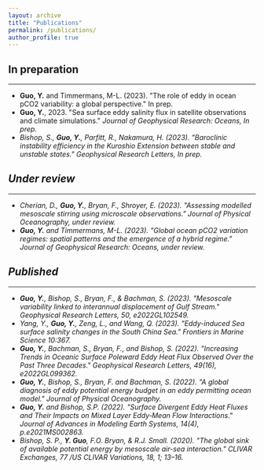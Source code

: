 ```yaml
---
layout: archive
title: "Publications"
permalink: /publications/
author_profile: true
---
```


## In preparation
___
* **Guo, Y.** and Timmermans, M-L. (2023). "The role of eddy in ocean pCO2 variability: a global perspective." In prep.
* **Guo, Y.**, 2023. "Sea surface eddy salinity flux in satellite observations and climate simulations." <i>Journal of Geophysical Research: Oceans, In prep.
* Bishop, S., **Guo, Y.**, Parfitt, R., Nakamura, H. (2023). "Baroclinic instability efficiency in the Kuroshio Extension between stable and unstable states." <i>Geophysical Research Letters, In prep.

## Under review
___
* Cherian, D., **Guo, Y.**, Bryan, F., Shroyer, E. (2023). "Assessing modelled mesoscale stirring using microscale observations." <i>Journal of Physical Oceanography, under review.
* **Guo, Y.** and Timmermans, M-L. (2023). "Global ocean pCO2 variation regimes: spatial patterns and the emergence of a hybrid regime." <i>Journal of Geophysical Research: Oceans, under review.
  
## Published
___
* **Guo, Y.**, Bishop, S., Bryan, F., & Bachman, S. (2023). "Mesoscale variability linked to interannual displacement of Gulf Stream." <i>Geophysical Research Letters<i>, 50, e2022GL102549.
* Yang, Y., **Guo, Y.**, Zeng, L., and Wang, Q. (2023). "Eddy-induced Sea surface salinity changes in the South China Sea." <i>Frontiers in Marine Science<i> 10:367.
* **Guo, Y.**, Bachman, S., Bryan, F., and Bishop, S. (2022). "Increasing Trends in Oceanic Surface Poleward Eddy Heat Flux Observed Over the Past Three Decades." <i>Geophysical Research Letters<i>, 49(16), e2022GL099362.
* **Guo, Y.**, Bishop, S., Bryan, F. and Bachman, S. (2022). "A global diagnosis of eddy potential energy budget in an eddy permitting ocean model." <i>Journal of Physical Oceanography<i>.
* **Guo, Y.** and Bishop, S.P. (2022). "Surface Divergent Eddy Heat Fluxes and Their Impacts on Mixed Layer Eddy‐Mean Flow Interactions." <i>Journal of Advances in Modeling Earth Systems<i>, 14(4), p.e2021MS002863.
* Bishop, S. P., **Y. Guo**, F.O. Bryan, & R.J. Small. (2020). "The global sink of available potential energy by mesoscale air-sea interaction." <i>CLIVAR Exchanges<i>, 77 /US CLIVAR Variations, 18, 1; 13–16.

<!-- {% if author.googlescholar %}
  You can also find my articles on <u><a href="{{author.googlescholar}}">my Google Scholar profile</a>.</u>
{% endif %}

{% include base_path %}

{% for post in site.publications reversed %}
  {% include archive-single.html %}
{% endfor %} -->
